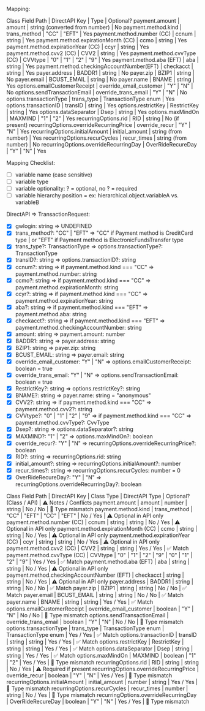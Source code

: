 Mapping:

Class Field Path | DirectAPI Key | Type | Optional?
payment.amount | amount | string (converted from number) | No
payment.method.kind | trans_method | "CC" | "EFT" | Yes
payment.method.number (CC) | ccnum | string | Yes
payment.method.expirationMonth (CC) | ccmo | string | Yes
payment.method.expirationYear (CC) | ccyr | string | Yes
payment.method.cvv2 (CC) | CVV2 | string | Yes
payment.method.cvvType (CC) | CVVtype | "0" | "1" | "2" | "9" | Yes
payment.method.aba (EFT) | aba | string | Yes
payment.method.checkingAccountNumber(EFT) | checkacct | string | Yes
payer.address | BADDR1 | string | No
payer.zip | BZIP1 | string | No
payer.email | BCUST_EMAIL | string | No
payer.name | BNAME | string | Yes
options.emailCustomerReceipt | override_email_customer | "Y" | "N" | No
options.sendTransactionEmail | override_trans_email | "Y" | "N" | No
options.transactionType | trans_type | TransactionType enum | Yes
options.transactionID | transID | string | Yes
options.restrictKey | RestrictKey | string | Yes
options.dataSeparator | Dsep | string | Yes
options.maxMindOn | MAXMIND | "1" | "2" | Yes
recurringOptions.rid | RID | string | No (if present)
recurringOptions.overrideRecurringPrice | override_recur | "Y" | "N" | Yes
recurringOptions.initialAmount | initial_amount | string (from number) | Yes
recurringOptions.recurCycles | recur_times | string (from number) | No
recurringOptions.overrideRecurringDay | OverRideRecureDay | "Y" | "N" | Yes

Mapping Checklist:

- [ ] variable name (case sensitive)
- [ ] variable type
- [ ] variable optionality: ? = optional, no ? = required
- [ ] variable hierarchy position = ex: hierarchical.object.variableA vs. variableB

DirectAPI => TransactionRequest:

- [x] gwlogin: string => UNDEFINED
- [x] trans_method?: "CC" | "EFT" => "CC" if Payment method is CreditCard type | or "EFT" if Payment method is ElectronicFundsTransfer type
- [x] trans_type?: TransactionType => options.transactionType?: TransactionType
- [x] transID?: string => options.transactionID?: string
- [x] ccnum?: string
      => if payment.method.kind === "CC"
      => payment.method.number: string
- [x] ccmo?: string
      => if payment.method.kind === "CC"
      => payment.method.expirationMonth: string
- [x] ccyr?: string
      => if payment.method.kind === "CC"
      => payment.method.expirationYear: string
- [x] aba?: string
      => if payment.method.kind === "EFT"
      => payment.method.aba: string
- [x] checkacct?: string
      => if payment.method.kind === "EFT"
      => payment.method.checkingAccountNumber: string
- [x] amount: string => payment.amount: number
- [x] BADDR1: string => payer.address: string
- [x] BZIP1: string => payer.zip: string
- [x] BCUST_EMAIL: string => payer.email: string
- [x] override_email_customer: "Y" | "N" => options.emailCustomerReceipt: boolean = true
- [x] override_trans_email: "Y" | "N" => options.sendTransactionEmail: boolean = true
- [x] RestrictKey?: string => options.restrictKey?: string
- [x] BNAME?: string => payer.name: string = "anonymous"
- [x] CVV2?: string
      => if payment.method.kind === "CC"
      => payment.method.cvv2?: string
- [x] CVVtype?: "0" | "1" | "2" | "9"
      => if payment.method.kind === "CC"
      => payment.method.cvvType?: CvvType
- [x] Dsep?: string => options.dataSeparator?: string
- [x] MAXMIND?: "1" | "2" => options.maxMindOn?: boolean
- [x] override_recur?: "Y" | "N" => recurringOptions.overrideRecurringPrice?: boolean
- [x] RID?: string => recurringOptions.rid: string
- [x] initial_amount?: string => recurringOptions.initialAmount?: number
- [x] recur_times?: string => recurringOptions.recurCycles: number = 0
- [x] OverRideRecureDay?: "Y" | "N" => recurringOptions.overrideRecurringDay?: boolean

Class Field Path | DirectAPI Key | Class Type | DirectAPI Type | Optional? (Class / API) | ⚠️ Notes / Conflicts
payment.amount | amount | number | string | No / No | 🔁 Type mismatch
payment.method.kind | trans_method | "CC" | "EFT" | "CC" | "EFT" | No / Yes | ⚠️ Optional in API only
payment.method.number (CC) | ccnum | string | string | No / Yes | ⚠️ Optional in API only
payment.method.expirationMonth (CC) | ccmo | string | string | No / Yes | ⚠️ Optional in API only
payment.method.expirationYear (CC) | ccyr | string | string | No / Yes | ⚠️ Optional in API only
payment.method.cvv2 (CC) | CVV2 | string | string | Yes / Yes | ✅ Match
payment.method.cvvType (CC) | CVVtype | "0" | "1" | "2" | "9" | "0" | "1" | "2" | "9" | Yes / Yes | ✅ Match
payment.method.aba (EFT) | aba | string | string | No / Yes | ⚠️ Optional in API only
payment.method.checkingAccountNumber (EFT) | checkacct | string | string | No / Yes | ⚠️ Optional in API only
payer.address | BADDR1 | string | string | No / No | ✅ Match
payer.zip | BZIP1 | string | string | No / No | ✅ Match
payer.email | BCUST_EMAIL | string | string | No / No | ✅ Match
payer.name | BNAME | string | string | Yes / Yes | ✅ Match
options.emailCustomerReceipt | override_email_customer | boolean | "Y" | "N" | No / No | 🔁 Type mismatch
options.sendTransactionEmail | override_trans_email | boolean | "Y" | "N" | No / No | 🔁 Type mismatch
options.transactionType | trans_type | TransactionType enum | TransactionType enum | Yes / Yes | ✅ Match
options.transactionID | transID | string | string | Yes / Yes | ✅ Match
options.restrictKey | RestrictKey | string | string | Yes / Yes | ✅ Match
options.dataSeparator | Dsep | string | string | Yes / Yes | ✅ Match
options.maxMindOn | MAXMIND | boolean | "1" | "2" | Yes / Yes | 🔁 Type mismatch
recurringOptions.rid | RID | string | string | No / Yes | ⚠️ Required if present
recurringOptions.overrideRecurringPrice | override_recur | boolean | "Y" | "N" | Yes / Yes | 🔁 Type mismatch
recurringOptions.initialAmount | initial_amount | number | string | Yes / Yes | 🔁 Type mismatch
recurringOptions.recurCycles | recur_times | number | string | No / Yes | 🔁 Type mismatch
recurringOptions.overrideRecurringDay | OverRideRecureDay | boolean | "Y" | "N" | Yes / Yes | 🔁 Type mismatch
